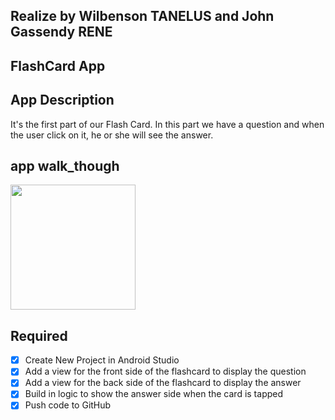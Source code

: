 ## Realize by Wilbenson TANELUS and John Gassendy RENE

## FlashCard App

## App Description
It's the first part of our Flash Card. In this part we have a question and when the user click on it, he or she will see the answer.
## app walk_though

<img src="C:\Users\DELL\FlashCardApp\Gift" width=200><br>

## Required
- [x] Create New Project in Android Studio 
- [x] Add a view for the front side of the flashcard to display the question
- [x] Add a view for the back side of the flashcard to display the answer
- [x] Build in logic to show the answer side when the card is tapped
- [x] Push code to GitHub
